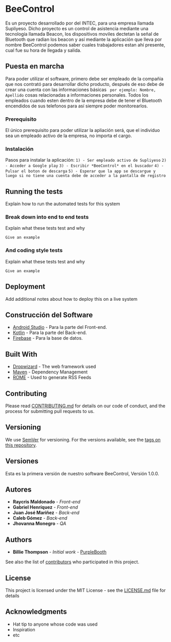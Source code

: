 # BeeControl
Es un proyecto desarrollado por del INTEC, para una empresa llamada Supliyeso. Dicho proyecto es un control de asistencia mediante una tecnología llamada Beacon, los dispositivos moviles dectetan la señal de Bluetooth que radian los beacon y así mediante la aplicación que lleva por nombre BeeControl podemos saber cuales trabajadores estan ahí presente, cual fue su hora de llegada y salida.

## Puesta en marcha
Para poder utilizar el software, primero debe ser empleado de la compañia que nos contrató para desarrollar dicho producto, después de eso debe de crear una cuenta con las informaciones básicas ``` por ejemplo: Nombre, Apellido``` cosas relacionadas a informaciones personales. Todos los empleados cuando esten dentro de la empresa debe de tener el Bluetooth encendidos de sus telefonos para así siempre poder monitorearlos.

### Prerequisito

El único prerequisito para poder utilizar la apliación será, que el individuo sea un empleado activo de la empresa, no importa el cargo.


### Instalación
Pasos para instalar la aplicación:
```1) - Ser empleado activo de Supliyeso```
```2) - Acceder a Google play```
```3) - Escribir *BeeControl* en el buscador```
```4) - Pulsar el boton de descarga```
```5) - Esperar que la app se descargue y luego si no tiene una cuenta debe de acceder a la pantalla de registro```

## Running the tests

Explain how to run the automated tests for this system

### Break down into end to end tests

Explain what these tests test and why

```
Give an example
```

### And coding style tests

Explain what these tests test and why

```
Give an example
```

## Deployment

Add additional notes about how to deploy this on a live system

## Construcción del Software
* [Android Studio](https://android-studio.uptodown.com/windows) - Para la parte del Front-end.
* [Kotlin](https://kotlinlang.org/) - Para la parte del Back-end.
* [Firebase](https://firebase.google.com/?hl=es-419) - Para la base de datos.

## Built With

* [Dropwizard](http://www.dropwizard.io/1.0.2/docs/) - The web framework used
* [Maven](https://maven.apache.org/) - Dependency Management
* [ROME](https://rometools.github.io/rome/) - Used to generate RSS Feeds

## Contributing

Please read [CONTRIBUTING.md](https://gist.github.com/PurpleBooth/b24679402957c63ec426) for details on our code of conduct, and the process for submitting pull requests to us.

## Versioning

We use [SemVer](http://semver.org/) for versioning. For the versions available, see the [tags on this repository](https://github.com/your/project/tags). 
## Versiones
Esta es la primera versión de nuestro software BeeControl, Versión 1.0.0.

## Autores
* **Raycris Maldonado** - *Front-end*
* **Gabriel Henríquez** - *Front-end*
* **Juan José Mariñez** - *Back-end*
* **Caleb Gómez** - *Back-end*
* **Jhovanna Monegro** - *QA*
## Authors

* **Billie Thompson** - *Initial work* - [PurpleBooth](https://github.com/PurpleBooth)

See also the list of [contributors](https://github.com/your/project/contributors) who participated in this project.

## License

This project is licensed under the MIT License - see the [LICENSE.md](LICENSE.md) file for details

## Acknowledgments

* Hat tip to anyone whose code was used
* Inspiration
* etc
